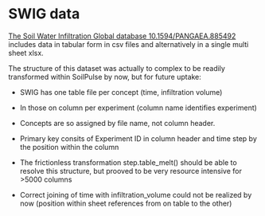 # SWIG data

[The Soil Water Infiltration Global database 10.1594/PANGAEA.885492](https://doi.pangaea.de/10.1594/PANGAEA.885492) includes data in tabular form in csv files and alternatively in a single multi sheet xlsx.

The structure of this dataset was actually to complex to be readily transformed within SoilPulse by now, but for future uptake:
 - SWIG has one table file per concept (time, infiltration volume)
 - In those on column per experiment (column name identifies experiment)
 - Concepts are so assigned by file name, not column header.
 - Primary key consits of Experiment ID in column header and time step by the position within the column

 - The frictionless transformation step.table_melt() should be able to resolve this structure, but prooved to be very resource intensive for >5000 columns
 - Correct joining of time with infiltration_volume could not be realized by now (position within sheet references from on table to the other)
